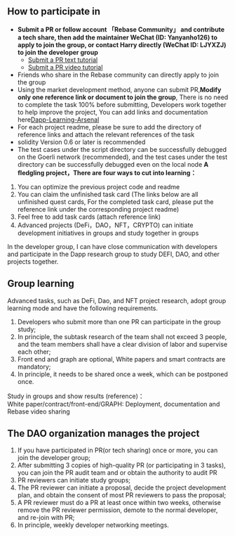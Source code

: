 ## How to participate in
- **Submit a PR or follow account 「Rebase Community」 and contribute a tech share, then add the maintainer WeChat (ID: Yanyanho126) to apply to join the group, or contact Harry directly (WeChat ID: LJYXZJ) to join the developer group**
	- [Submit a PR text tutorial](https://github.com/BNineCoding/Dapp-Learning/blob/main/docs/Create_DApp-Learning_PR_Tutorial-en.md)
	- [Submit a PR video tutorial](https://www.bilibili.com/video/BV1Bq4y1r7dx?spm_id_from=333.999.0.0)
- Friends who share in the Rebase community can directly apply to join the group
- Using the market development method, anyone can submit PR,**Modify only one reference link or document to join the group**, There is no need to complete the task 100% before submitting, Developers work together to help improve the project, You can add links and documentation here[Dapp-Learning-Arsenal](https://github.com/Dapp-Learning-DAO/Dapp-Learning-Arsenal)  
- For each project readme, please be sure to add the directory of reference links and attach the relevant references of the task
- solidity Version 0.6 or later is recommended
- The test cases under the script directory can be successfully debugged on the Goerli network (recommended), and the test cases under the test directory can be successfully debugged even on the local node
**A fledgling project，There are four ways to cut into learning：**

1. You can optimize the previous project code and readme
2. You can claim the unfinished task card (The links below are all unfinished quest cards, For the completed task card, please put the reference link under the corresponding project readme)
3. Feel free to add task cards (attach reference link)
4. Advanced projects (DeFi，DAO，NFT，CRYPTO) can initiate development initiatives in groups and study together in groups

In the developer group, I can have close communication with developers and participate in the Dapp research group to study DEFI, DAO, and other projects together.

## Group learning
  Advanced tasks, such as DeFi, Dao, and NFT project research, adopt group learning mode and have the following requirements.
 1. Developers who submit more than one PR can participate in the group study;
 2. In principle, the subtask research of the team shall not exceed 3 people, and the team members shall have a clear division of labor and supervise each other;
 3. Front end and graph are optional, White papers and smart contracts are mandatory;
 4. In principle, it needs to be shared once a week, which can be postponed once.

 Study in groups and show results (reference)：    
 White paper/contract/front-end/GRAPH: Deployment, documentation and Rebase video sharing


## The DAO organization manages the project
  1. If you have participated in PR(or tech sharing) once or more, you can join the developer group;
  2. After submitting 3 copies of high-quality PR (or participating in 3 tasks), you can join the PR audit team and or obtain the authority to audit PR
  3. PR reviewers can initiate study groups;
  4. The PR reviewer can initiate a proposal, decide the project development plan, and obtain the consent of most PR reviewers to pass the proposal;
  5. A PR reviewer must do a PR at least once within two weeks, otherwise remove the PR reviewer permission, demote to the normal developer, and re-join with PR;
  6. In principle, weekly developer networking meetings.